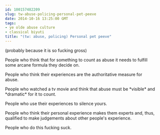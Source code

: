 ```yaml
---
id: 100157482209
slug: tw-abuse-policing-personal-pet-peeve
date: 2014-10-16 13:25:00 GMT
tags:
- ye olde abuse culture
- classical biyuti
title: "(tw: abuse, policing) Personal pet peeve"
---
```

<p>(probably because it is so fucking gross)</p>&#13;
<p>People who think that for something to count as abuse it needs to fulfill some arcane formula they decide on. </p>&#13;
<p>People who think their experiences are the authoritative measure for abuse. </p>&#13;
<p>People who watched a tv movie and think that abuse must be *visible* and *dramatic* for it to count. </p>&#13;
<p>People who use their experiences to silence yours. </p>&#13;
<p>People who think their personal experience makes them experts and, thus, qualified to make judgements about other people's experience. </p>&#13;
<p>People who do this fucking suck. </p>